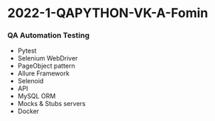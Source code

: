 # 2022-1-QAPYTHON-VK-A-Fomin

### QA Automation Testing

- Pytest
- Selenium WebDriver
- PageObject pattern
- Allure Framework
- Selenoid
- API
- MySQL ORM
- Mocks & Stubs servers
- Docker

